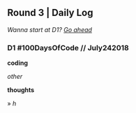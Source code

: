 ## Round 3 | Daily Log

_Wanna start at D1? [Go ahead](#d1-100daysofcode--apr232018)_

### **D1 #100DaysOfCode // July242018**

**coding**

_other_

**thoughts**

» _h_
